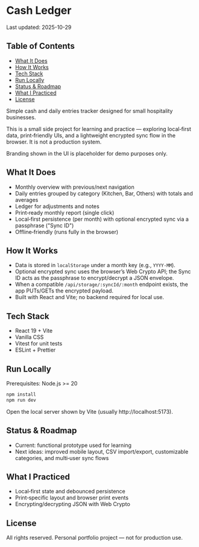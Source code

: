 # Cash Ledger

Last updated: 2025-10-29

## Table of Contents

<!-- TOC start -->
- [What It Does](#what-it-does)
- [How It Works](#how-it-works)
- [Tech Stack](#tech-stack)
- [Run Locally](#run-locally)
- [Status & Roadmap](#status-roadmap)
- [What I Practiced](#what-i-practiced)
- [License](#license)
<!-- TOC end -->

Simple cash and daily entries tracker designed for small hospitality businesses.

This is a small side project for learning and practice — exploring local‑first data, print‑friendly UIs, and a lightweight encrypted sync flow in the browser. It is not a production system.

Branding shown in the UI is placeholder for demo purposes only.

## What It Does
- Monthly overview with previous/next navigation
- Daily entries grouped by category (Kitchen, Bar, Others) with totals and averages
- Ledger for adjustments and notes
- Print‑ready monthly report (single click)
- Local‑first persistence (per month) with optional encrypted sync via a passphrase ("Sync ID")
- Offline‑friendly (runs fully in the browser)

## How It Works
- Data is stored in `localStorage` under a month key (e.g., `YYYY-MM`).
- Optional encrypted sync uses the browser’s Web Crypto API; the Sync ID acts as the passphrase to encrypt/decrypt a JSON envelope.
- When a compatible `/api/storage/:syncId/:month` endpoint exists, the app PUTs/GETs the encrypted payload.
- Built with React and Vite; no backend required for local use.

## Tech Stack
- React 19 + Vite
- Vanilla CSS
- Vitest for unit tests
- ESLint + Prettier

## Run Locally
Prerequisites: Node.js >= 20

```bash
npm install
npm run dev
```

Open the local server shown by Vite (usually http://localhost:5173).

## Status & Roadmap
- Current: functional prototype used for learning
- Next ideas: improved mobile layout, CSV import/export, customizable categories, and multi‑user sync flows

## What I Practiced
- Local‑first state and debounced persistence
- Print‑specific layout and browser print events
- Encrypting/decrypting JSON with Web Crypto

## License
All rights reserved. Personal portfolio project — not for production use.
